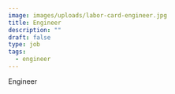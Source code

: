 ```yaml
---
image: images/uploads/labor-card-engineer.jpg
title: Engineer
description: ""
draft: false
type: job
tags:
  - engineer
---
```

Engineer